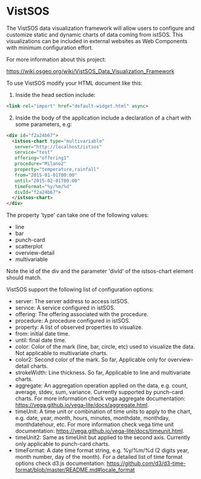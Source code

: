 # VistSOS

The VistSOS data visualization framework will allow users to configure and customize static and dynamic charts of data coming from istSOS. This visualizations can be included in external websites as Web Components with minimum configuration effort.

For more information about this project:

https://wiki.osgeo.org/wiki/VistSOS_Data_Visualization_Framework

To use VistSOS modify your HTML document like this:

1. Inside the head section include:
  ```html
  <link rel="import" href="default-widget.html" async>
  ```

2. Inside the body of the application include a declaration of a chart with some parameters, e.g:
  ```html
  <div id="f2a24b67">
    <istsos-chart type="multivariable"
     server="http://localhost/istsos"
     service="test"
     offering="offering1"
     procedure="Milano2"
     property="temperature,rainfall"
     from="2015-01-01T00:00"
     until="2015-02-01T00:00"
     timeFormat="%y/%m/%d"
     divId="f2a24b67">
    </istsos-chart>
  </div>
  ```
The property 'type' can take one of the following values: 

  * line
  * bar
  * punch-card
  * scatterplot
  * overview-detail
  * multivariable 

Note the id of the div and the parameter 'divId' of the istsos-chart element should match.

VistSOS support the following list of configuration options:

  * server: The server address to access istSOS.
  * service: A service configured in istSOS.
  * offering: The offering associated with the procedure.
  * procedure: A procedure configured in istSOS.
  * property: A list of observed properties to visualize.
  * from: initial date time.
  * until: final date time.
  * color: Color of the mark (line, bar, circle, etc) used to visualize the data. Not applicable to multivariate charts.
  * color2: Second color of the mark. So far, Applicable only for overview-detail charts.
  * strokeWidth: Line thickness. So far, Applicable to line and multivariate charts.
  * aggregate: An aggregation operation applied on the data, e.g. count, average, stdev, sum, variance. Currently supported by punch-card charts. For more information check vega aggregate documentation: https://vega.github.io/vega-lite/docs/aggregate.html.
  * timeUnit: A time unit or combination of time units to apply to the chart, e.g. date, year, month, hours, minutes, monthdate, monthday, monthdatehour, etc. For more information check vega time unit documentation: https://vega.github.io/vega-lite/docs/timeunit.html.
  * timeUnit2: Same as timeUnit but applied to the second axis. Currently only applicable to punch-card charts.
  * timeFormat: A date time format string, e.g. %y/%m/%d (2 digits year, month number, day of the month). For a detailed list of time format options check d3.js documentation: https://github.com/d3/d3-time-format/blob/master/README.md#locale_format

